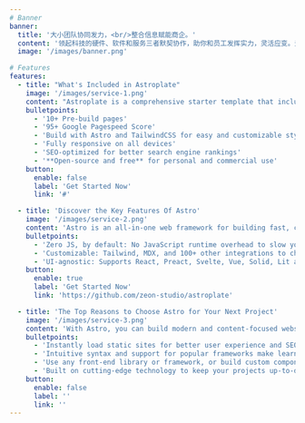 ```yaml
---
# Banner
banner:
  title: '大小团队协同发力，<br/>整合信息赋能商企。'
  content: '领起科技的硬件、软件和服务三者默契协作，助你和员工发挥实力，灵活应变。无论企业规模大小，都能自如应对各类工作所需。'
  image: '/images/banner.png'

# Features
features:
  - title: "What's Included in Astroplate"
    image: '/images/service-1.png'
    content: "Astroplate is a comprehensive starter template that includes everything you need to get started with your Astro project. What's Included in Astroplate"
    bulletpoints:
      - '10+ Pre-build pages'
      - '95+ Google Pagespeed Score'
      - 'Build with Astro and TailwindCSS for easy and customizable styling'
      - 'Fully responsive on all devices'
      - 'SEO-optimized for better search engine rankings'
      - '**Open-source and free** for personal and commercial use'
    button:
      enable: false
      label: 'Get Started Now'
      link: '#'

  - title: 'Discover the Key Features Of Astro'
    image: '/images/service-2.png'
    content: 'Astro is an all-in-one web framework for building fast, content-focused websites. It offers a range of exciting features for developers and website creators. Some of the key features are:'
    bulletpoints:
      - 'Zero JS, by default: No JavaScript runtime overhead to slow you down.'
      - 'Customizable: Tailwind, MDX, and 100+ other integrations to choose from.'
      - 'UI-agnostic: Supports React, Preact, Svelte, Vue, Solid, Lit and more.'
    button:
      enable: true
      label: 'Get Started Now'
      link: 'https://github.com/zeon-studio/astroplate'

  - title: 'The Top Reasons to Choose Astro for Your Next Project'
    image: '/images/service-3.png'
    content: 'With Astro, you can build modern and content-focused websites without sacrificing performance or ease of use.'
    bulletpoints:
      - 'Instantly load static sites for better user experience and SEO.'
      - 'Intuitive syntax and support for popular frameworks make learning and using Astro a breeze.'
      - 'Use any front-end library or framework, or build custom components, for any project size.'
      - 'Built on cutting-edge technology to keep your projects up-to-date with the latest web standards.'
    button:
      enable: false
      label: ''
      link: ''
---
```

